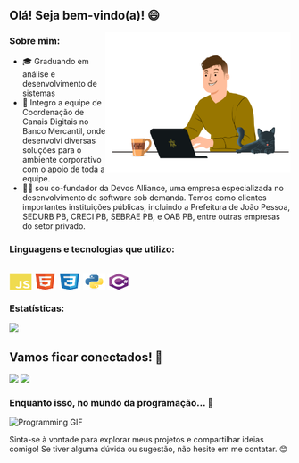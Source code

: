## Olá! Seja bem-vindo(a)! 😄

<img align="right" height="250" src="https://github.com/ReisLucasF/LucasReis/blob/main/desenho%20programando.png">

### Sobre mim:

- 🎓 Graduando em análise e desenvolvimento de sistemas
- 💼 Integro a equipe de Coordenação de Canais Digitais no Banco Mercantil, onde desenvolvi diversas soluções para o ambiente corporativo com o apoio de toda a equipe.
- 👨‍💼 sou co-fundador da Devos Alliance, uma empresa especializada no desenvolvimento de software sob demanda. Temos como clientes importantes instituições públicas, incluindo a Prefeitura de João Pessoa, SEDURB PB, CRECI PB, SEBRAE PB, e OAB PB, entre outras empresas do setor privado.

### Linguagens e tecnologias que utilizo:

<div style="display: inline_block"><br>
  <img align="center" height="30" width="40" src="https://raw.githubusercontent.com/devicons/devicon/master/icons/javascript/javascript-plain.svg">
  <img align="center" height="30" width="40" src="https://raw.githubusercontent.com/devicons/devicon/master/icons/html5/html5-original.svg">
  <img align="center" height="30" width="40" src="https://raw.githubusercontent.com/devicons/devicon/master/icons/css3/css3-original.svg">
  <img align="center" height="30" width="40" src="https://raw.githubusercontent.com/devicons/devicon/master/icons/python/python-original.svg">
  <img align="center" height="30" width="40" src="https://raw.githubusercontent.com/devicons/devicon/master/icons/csharp/csharp-original.svg">
</div>

### Estatísticas:

<div align="left">
  <img height="180em" src="https://github-readme-stats.vercel.app/api/top-langs/?username=ReisLucasF&layout=compact&langs_count=7&theme=dark"/>
</div>

## Vamos ficar conectados! 🤝

<div> 
  <a href = "mailto:reislucasf@icloud.com"><img src="https://img.shields.io/badge/Gmail-D14836?style=for-the-badge&logo=gmail&logoColor=white" target="_blank"></a>
  <a href="https://www.linkedin.com/in/lucasreisf/" target="_blank"><img src="https://img.shields.io/badge/LinkedIn-0077B5?style=for-the-badge&logo=linkedin&logoColor=white" target="_blank"></a> 
</div>

### Enquanto isso, no mundo da programação... 🚀

![Programming GIF](https://media.giphy.com/media/ZVik7pBtu9dNS/giphy.gif)

Sinta-se à vontade para explorar meus projetos e compartilhar ideias comigo! Se tiver alguma dúvida ou sugestão, não hesite em me contatar. 😊
